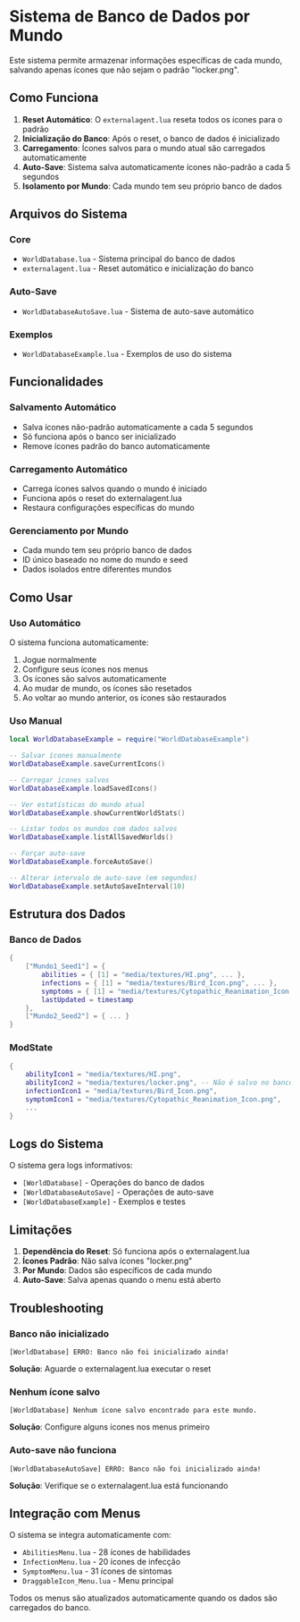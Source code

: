 # Sistema de Banco de Dados por Mundo

Este sistema permite armazenar informações específicas de cada mundo, salvando apenas ícones que não sejam o padrão "locker.png".

## Como Funciona

1. **Reset Automático**: O `externalagent.lua` reseta todos os ícones para o padrão
2. **Inicialização do Banco**: Após o reset, o banco de dados é inicializado
3. **Carregamento**: Ícones salvos para o mundo atual são carregados automaticamente
4. **Auto-Save**: Sistema salva automaticamente ícones não-padrão a cada 5 segundos
5. **Isolamento por Mundo**: Cada mundo tem seu próprio banco de dados

## Arquivos do Sistema

### Core
- `WorldDatabase.lua` - Sistema principal do banco de dados
- `externalagent.lua` - Reset automático e inicialização do banco

### Auto-Save
- `WorldDatabaseAutoSave.lua` - Sistema de auto-save automático

### Exemplos
- `WorldDatabaseExample.lua` - Exemplos de uso do sistema

## Funcionalidades

### Salvamento Automático
- Salva ícones não-padrão automaticamente a cada 5 segundos
- Só funciona após o banco ser inicializado
- Remove ícones padrão do banco automaticamente

### Carregamento Automático
- Carrega ícones salvos quando o mundo é iniciado
- Funciona após o reset do externalagent.lua
- Restaura configurações específicas do mundo

### Gerenciamento por Mundo
- Cada mundo tem seu próprio banco de dados
- ID único baseado no nome do mundo e seed
- Dados isolados entre diferentes mundos

## Como Usar

### Uso Automático
O sistema funciona automaticamente:
1. Jogue normalmente
2. Configure seus ícones nos menus
3. Os ícones são salvos automaticamente
4. Ao mudar de mundo, os ícones são resetados
5. Ao voltar ao mundo anterior, os ícones são restaurados

### Uso Manual
```lua
local WorldDatabaseExample = require("WorldDatabaseExample")

-- Salvar ícones manualmente
WorldDatabaseExample.saveCurrentIcons()

-- Carregar ícones salvos
WorldDatabaseExample.loadSavedIcons()

-- Ver estatísticas do mundo atual
WorldDatabaseExample.showCurrentWorldStats()

-- Listar todos os mundos com dados salvos
WorldDatabaseExample.listAllSavedWorlds()

-- Forçar auto-save
WorldDatabaseExample.forceAutoSave()

-- Alterar intervalo de auto-save (em segundos)
WorldDatabaseExample.setAutoSaveInterval(10)
```

## Estrutura dos Dados

### Banco de Dados
```lua
{
    ["Mundo1_Seed1"] = {
        abilities = { [1] = "media/textures/HI.png", ... },
        infections = { [1] = "media/textures/Bird_Icon.png", ... },
        symptoms = { [1] = "media/textures/Cytopathic_Reanimation_Icon.png", ... },
        lastUpdated = timestamp
    },
    ["Mundo2_Seed2"] = { ... }
}
```

### ModState
```lua
{
    abilityIcon1 = "media/textures/HI.png",
    abilityIcon2 = "media/textures/locker.png", -- Não é salvo no banco
    infectionIcon1 = "media/textures/Bird_Icon.png",
    symptomIcon1 = "media/textures/Cytopathic_Reanimation_Icon.png",
    ...
}
```

## Logs do Sistema

O sistema gera logs informativos:
- `[WorldDatabase]` - Operações do banco de dados
- `[WorldDatabaseAutoSave]` - Operações de auto-save
- `[WorldDatabaseExample]` - Exemplos e testes

## Limitações

1. **Dependência do Reset**: Só funciona após o externalagent.lua
2. **Ícones Padrão**: Não salva ícones "locker.png"
3. **Por Mundo**: Dados são específicos de cada mundo
4. **Auto-Save**: Salva apenas quando o menu está aberto

## Troubleshooting

### Banco não inicializado
```
[WorldDatabase] ERRO: Banco não foi inicializado ainda!
```
**Solução**: Aguarde o externalagent.lua executar o reset

### Nenhum ícone salvo
```
[WorldDatabase] Nenhum ícone salvo encontrado para este mundo.
```
**Solução**: Configure alguns ícones nos menus primeiro

### Auto-save não funciona
```
[WorldDatabaseAutoSave] ERRO: Banco não foi inicializado ainda!
```
**Solução**: Verifique se o externalagent.lua está funcionando

## Integração com Menus

O sistema se integra automaticamente com:
- `AbilitiesMenu.lua` - 28 ícones de habilidades
- `InfectionMenu.lua` - 20 ícones de infecção  
- `SymptomMenu.lua` - 31 ícones de sintomas
- `DraggableIcon_Menu.lua` - Menu principal

Todos os menus são atualizados automaticamente quando os dados são carregados do banco.
